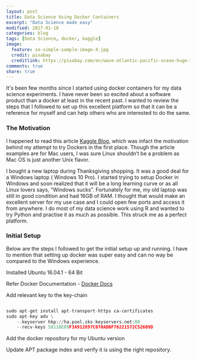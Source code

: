 ```yaml
---
layout: post
title: Data Science Using Docker Containers
excerpt: "Data Science made easy"
modified: 2017-01-18
categories: blog
tags: [Data Science, docker, kaggle]
image:
  feature: so-simple-sample-image-4.jpg
  credit: pixabay
  creditlink: https://pixabay.com/en/wave-atlantic-pacific-ocean-huge-1913559/
comments: true
share: true
---
```


It's been few months since I started using docker containers for my data science experiments. I have never been 
so excited about a software product than a docker at least in the recent past. I wanted to review the steps that 
I followed to set up this excellent platform so that it can be a reference for myself and can help others who are 
interested to do the same.

### The Motivation

I happened to read this article [Kaggle Blog](http://blog.kaggle.com/2016/02/05/how-to-get-started-with-data-science-in-containers), 
which was infact the motivation behind my attempt to try Dockers in the first place. Though the article examples are for Mac users, 
I was sure Linux shouldn’t be a problem as Mac  OS is just another Unix flavor. 

I bought a new laptop during Thanksgiving shopping. It was a good deal for a Windows laptop ( Windows 10 Pro). I started trying to 
setup Docker in Windows and soon realized that it will be a long learning curve or as all Linux lovers says, “Windows sucks”. 
Fortunately for me, my old laptop was still in good condition and had 16GB of RAM. I thought that would make an excellent server 
for my use case and I could open few ports and access it from anywhere. I do most of my data science work using R and wanted to 
try Python and practise it as much as possible. This struck me as a perfect platform.

### Initial Setup

Below are the steps I followed to get the initial setup up and running. I have to mention that setting up docker was super 
easy and can no way be compared to the Windows experience.

Installed Ubuntu 16.04.1 - 64 Bit

Refer Docker Documentation - [Docker Docs](https://docs.docker.com)

Add relevant key to the key-chain

```python

sudo apt-get install apt-transport-https ca-certificates
sudo apt-key adv \
    --keyserver hkp://ha.pool.sks-keyservers.net:80
    --recv-keys 58118E89F3A912897C070ADBF76221572C52609D

```

Add the docker repository for my Ubuntu version

Update APT package index and verify it is using the right repository.
